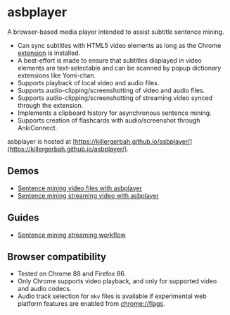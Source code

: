 # asbplayer

A browser-based media player intended to assist subtitle sentence mining.

- Can sync subtitles with HTML5 video elements as long as the Chrome [extension](https://github.com/killergerbah/asbplayer/releases/tag/latest) is installed.
- A best-effort is made to ensure that subtitles displayed in video elements are text-selectable and can be scanned by
  popup dictionary extensions like Yomi-chan.
- Supports playback of local video and audio files.
- Supports audio-clipping/screenshotting of video and audio files.
- Supports audio-clipping/screenshotting of streaming video synced through the extension.
- Implements a clipboard history for asynchronous sentence mining.
- Supports creation of flashcards with audio/screenshot through AnkiConnect.

asbplayer is hosted at [https://killergerbah.github.io/asbplayer/](https://killergerbah.github.io/asbplayer/).

## Demos

- [Sentence mining video files with asbplayer](https://www.youtube.com/watch?v=Khipc3zLMiA)
- [Sentence mining streaming video with asbplayer](https://www.youtube.com/watch?v=fau1BNNDrEQ)

## Guides

- [Sentence mining streaming workflow](https://learnjapanese.moe/streamworkflow/)

## Browser compatibility

- Tested on Chrome 88 and Firefox 86.
- Only Chrome supports video playback, and only for supported video and audio codecs.
- Audio track selection for `mkv` files is available if experimental web platform features are enabled from [chrome://flags](chrome://flags).
